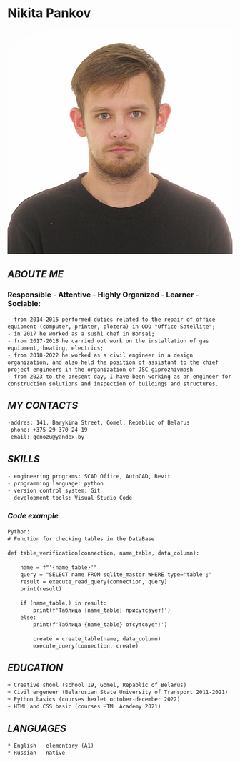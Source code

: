 # **Nikita Pankov**

![photo](/img/img.jpg "Photo")

## ***ABOUTE ME***
### Responsible - Attentive - Highly Organized - Learner - Sociable:
    - from 2014-2015 performed duties related to the repair of office equipment (computer, printer, plotera) in ODO "Office Satellite";
    - in 2017 he worked as a sushi chef in Bonsai;
    - from 2017-2018 he carried out work on the installation of gas equipment, heating, electrics;
    - from 2018-2022 he worked as a civil engineer in a design organization, and also held the position of assistant to the chief project engineers in the organization of JSC giprozhivmash
    - from 2023 to the present day, I have been working as an engineer for construction solutions and inspection of buildings and structures.

## ***MY CONTACTS***
    -addres: 141, Barykina Street, Gomel, Repablic of Belarus
    -phone: +375 29 370 24 19
    -email: genozu@yandex.by

## ***SKILLS***
    - engineering programs: SCAD Office, AutoCAD, Revit
    - programming language: python
    - version control system: Git
    - development tools: Visual Studio Code

### _Code example_
```
Python:
# Function for checking tables in the DataBase

def table_verification(connection, name_table, data_column):
    
    name = f"'{name_table}'"
    query = "SELECT name FROM sqlite_master WHERE type='table';"
    result = execute_read_query(connection, query)
    print(result)
    
    if (name_table,) in result:
        print(f'Таблица {name_table} присутсвует!')
    else:
        print(f'Таблица {name_table} отсутсвует!')
               
        create = create_table(name, data_column)
        execute_query(connection, create)
```

## ***EDUCATION***
    + Creative shool (school 19, Gomel, Repablic of Belarus)
    + Civil engeneer (Belarusian State University of Transport 2011-2021)
    + Python basics (courses hexlet october-december 2022)
    + HTML and CSS basic (courses HTML Academy 2021)

## ***LANGUAGES***
    * English - elementary (A1)
    * Russian - native
